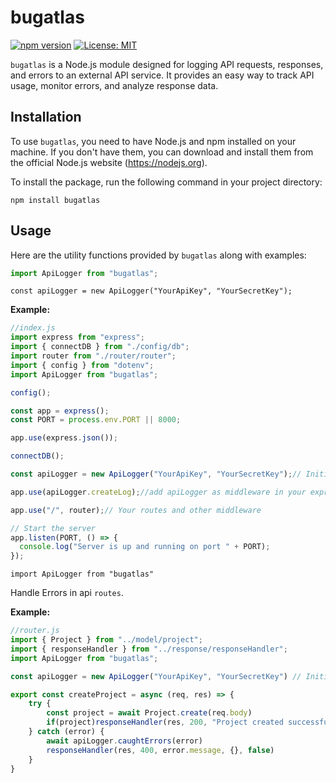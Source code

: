 # bugatlas

[![npm version](https://img.shields.io/npm/v/bugatlas.svg)](https://www.npmjs.com/package/bugatlas)
[![License: MIT](https://img.shields.io/badge/License-MIT-yellow.svg)](https://opensource.org/licenses/MIT)

`bugatlas` is a Node.js module designed for logging API requests, responses, and errors to an external API service. It provides an easy way to track API usage, monitor errors, and analyze response data.

## Installation

To use `bugatlas`, you need to have Node.js and npm installed on your machine. If you don't have them, you can download and install them from the official Node.js website (https://nodejs.org).

To install the package, run the following command in your project directory:

```
npm install bugatlas
```

## Usage

Here are the utility functions provided by `bugatlas` along with examples:

```javascript
import ApiLogger from "bugatlas";
```

```
const apiLogger = new ApiLogger("YourApiKey", "YourSecretKey");
```

**Example:**

```javascript
//index.js
import express from "express";
import { connectDB } from "./config/db";
import router from "./router/router";
import { config } from "dotenv";
import ApiLogger from "bugatlas";

config();

const app = express();
const PORT = process.env.PORT || 8000;

app.use(express.json());

connectDB();

const apiLogger = new ApiLogger("YourApiKey", "YourSecretKey");// Initialize ApiLogger with your API key and secret

app.use(apiLogger.createLog);//add apiLogger as middleware in your express application

app.use("/", router);// Your routes and other middleware

// Start the server
app.listen(PORT, () => {
  console.log("Server is up and running on port " + PORT);
});
```

 ```
import ApiLogger from "bugatlas"
 ```

Handle Errors in api `routes`.

**Example:**

```javascript
//router.js
import { Project } from "../model/project";
import { responseHandler } from "../response/responseHandler";
import ApiLogger from "bugatlas";

const apiLogger = new ApiLogger("YourApiKey", "YourSecretKey") // Initialize ApiLogger with your API key and secret

export const createProject = async (req, res) => {
    try {
        const project = await Project.create(req.body)
        if(project)responseHandler(res, 200, "Project created successfully", project,true)
    } catch (error) {
        await apiLogger.caughtErrors(error)
        responseHandler(res, 400, error.message, {}, false)
    }
}
```






